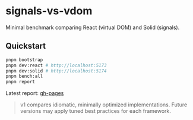 # signals-vs-vdom

Minimal benchmark comparing React (virtual DOM) and Solid (signals).

## Quickstart

```bash
pnpm bootstrap
pnpm dev:react # http://localhost:5173
pnpm dev:solid # http://localhost:5174
pnpm bench:all
pnpm report
```

Latest report: [gh-pages](https://example.com/)

> v1 compares idiomatic, minimally optimized implementations. Future versions may apply tuned best practices for each framework.
